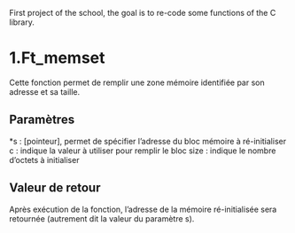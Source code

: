 First project of the school, the goal is to re-code some functions of the C library.

# 1.Ft_memset

Cette fonction permet de remplir une zone mémoire identifiée par son adresse et sa taille.
## Paramètres

*s : [pointeur], permet de spécifier l’adresse du bloc mémoire à ré-initialiser
c : indique la valeur à utiliser pour remplir le bloc 
size : indique le nombre d’octets à initialiser

## Valeur de retour

Après exécution de la fonction, l’adresse de la mémoire ré-initialisée sera retournée (autrement dit la valeur du paramètre s).